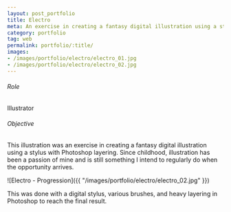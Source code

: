 ```yaml
---
layout: post_portfolio
title: Electro
meta: An exercise in creating a fantasy digital illustration using a stylus with Photoshop layering.
category: portfolio
tag: web
permalink: portfolio/:title/
images: 
- /images/portfolio/electro/electro_01.jpg
- /images/portfolio/electro/electro_02.jpg
---
```


###### Role

Illustrator

###### Objective

This illustration was an exercise in creating a fantasy digital illustration using a stylus with Photoshop layering. Since childhood, illustration has been a passion of mine and is still something I intend to regularly do when the opportunity arrives.

![Electro - Progression]({{ "/images/portfolio/electro/electro_02.jpg" }})

This was done with a digital stylus, various brushes, and heavy layering in Photoshop to reach the final result.